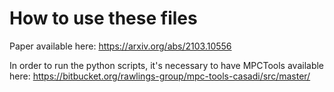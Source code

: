 # How to use these files


Paper available here: https://arxiv.org/abs/2103.10556

In order to run the python scripts, it's necessary to have MPCTools available here: https://bitbucket.org/rawlings-group/mpc-tools-casadi/src/master/
